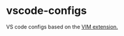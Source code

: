 # vscode-configs
VS code configs based on the <a href="https://marketplace.visualstudio.com/items?itemName=vscodevim.vim">VIM extension.
